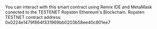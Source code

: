 You can interact with this smart contract using Remix IDE and MetaMask conected to the TESTENET Ropsten Ethereum's Blockchain.
Ropsten TESTNET contract address: 0x0224e1479f864f331969bb0203b58ee40c801ee7